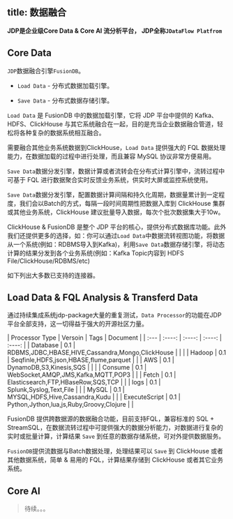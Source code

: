 title: 数据融合
---
**JDP是企业级Core Data & Core AI 流分析平台， JDP全称`JDataFlow Platfrom`**

## Core Data

`JDP`数据融合引擎`FusionDB`。

* `Load Data` - 分布式数据加载引擎。

* `Save Data` - 分布式数据存储引擎。

`Load Data` 是 FusionDB 中的数据加载引擎，它将 JDP 平台中提供的 Kafka、HDFS、ClickHouse 与其它系统融合在一起，目的是充当企业数据融合管道，轻松将各种复杂的数据系统相互融合。

需要融合其他业务系统数据到ClickHouse，`Load Data` 提供强大的 FQL 数据处理能力，在数据加载的过程中进行处理，而且兼容 MySQL 协议非常方便易用。

`Save Data`数据分发引擎，数据计算或者流转会在分布式计算引擎中，流转过程中可基于 FQL 进行数据聚合实时反馈业务系统，供实时大屏或监控系统使用。

`Save Data`数据分发引擎，配置数据计算间隔和持久化周期，数据量累计到一定程度，我们会以Batch的方式，每隔一段时间周期性把数据入库到 ClickHouse 集群或其他业务系统，ClickHouse 建议批量导入数据，每次个批次数据集大于10w。

ClickHouse & FusionDB 是整个 JDP 平台的核心，提供分布式数据库功能。此外我们还提供更多的选择，如：你可以通过`Load Data`中数据流转视图功能，将数据从一个系统(例如：RDBMS导入到Kafka)，利用`Save Data`数据存储引擎，将动态计算的结果分发到各个业务系统(例如：Kafka Topic内容到 HDFS File/ClickHouse/RDBMS/etc)

如下列出大多数已支持的连接器。

## Load Data & FQL Analysis & Transferd Data

通过持续集成系统jdp-package大量的重复测试，`Data Processor`的功能在JDP平台全部支持，这一切得益于强大的开源社区力量。

| Processor Type | Versoin | Tags |  Document |
| :--- | :----: | :----: | :----: | :----: |
| Database    | 0.1  | RDBMS,JDBC,HBASE,HIVE,Cassandra,Mongo,ClickHouse |     |     |
| Hadoop    | 0.1     | Seqfinle,HDFS,json,HBASE,flume,parquet |     |
| AWS  | 0.1      | DynamoDB,S3,Kinesis,SQS     |     |     |
| Consume  | 0.1      | WebSocket,AMQP,JMS,Kafka,MQTT,POP3     |     |
| Fetch  | 0.1      | Elasticsearch,FTP,HBaseRow,SQS,TCP     |     |
| logs  | 0.1      | Splunk,Syslog,Text,File    |     |
| MySQL  | 0.1      | MYSQL,HDFS,Hive,Cassandra,Kudu    |     | 
| ExecuteScript  | 0.1 | Python,Jython,lua,js,Ruby,Groovy,Clojure |     |

FusionDB 提供跨数据源的数据融合功能，目前支持FQL，兼容标准的 SQL + StreamSQL，在数据流转过程中可提供强大的数据分析能力，对数据进行复杂的实时或批量计算，计算结果 `Save` 到任意的数据存储系统，可对外提供数据服务。

`FusionDB`提供流数据与Batch数据处理，处理结果可以 `Save` 到 ClickHouse 或者其他数据系统，简单 & 易用的 FQL，计算结果存储到 ClickHouse 或者其它业务系统。

## Core AI

> 待续。。。

